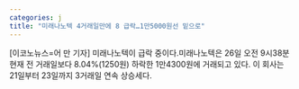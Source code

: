```yaml
---
categories: j
title: "미래나노텍 4거래일만에 8 급락…1만5000원선 밑으로"
---
```

[이코노뉴스=어 만 기자] 미래나노텍이 급락 중이다.미래나노텍은 26일 오전 9시38분 현재 전 거래일보다 8.04%(1250원) 하락한 1만4300원에 거래되고 있다. 이 회사는 21일부터 23일까지 3거래일 연속 상승세다.